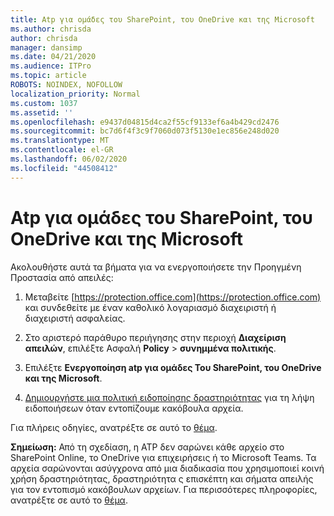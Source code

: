 ```yaml
---
title: Atp για ομάδες του SharePoint, του OneDrive και της Microsoft
ms.author: chrisda
author: chrisda
manager: dansimp
ms.date: 04/21/2020
ms.audience: ITPro
ms.topic: article
ROBOTS: NOINDEX, NOFOLLOW
localization_priority: Normal
ms.custom: 1037
ms.assetid: ''
ms.openlocfilehash: e9437d04815d4ca2f55cf9133ef6a4b429cd2476
ms.sourcegitcommit: bc7d6f4f3c9f7060d073f5130e1ec856e248d020
ms.translationtype: MT
ms.contentlocale: el-GR
ms.lasthandoff: 06/02/2020
ms.locfileid: "44508412"
---
```

# <a name="atp-for-sharepoint-onedrive-and-microsoft-teams"></a>Atp για ομάδες του SharePoint, του OneDrive και της Microsoft

Ακολουθήστε αυτά τα βήματα για να ενεργοποιήσετε την Προηγμένη Προστασία από απειλές:

1. Μεταβείτε [https://protection.office.com](https://protection.office.com) και συνδεθείτε με έναν καθολικό λογαριασμό διαχειριστή ή διαχειριστή ασφαλείας.

2. Στο αριστερό παράθυρο περιήγησης στην περιοχή **Διαχείριση απειλών**, επιλέξτε Ασφαλή **Policy** \> **συνημμένα πολιτικής**.

3. Επιλέξτε **Ενεργοποίηση atp για ομάδες Του SharePoint, του OneDrive και της Microsoft**.

4. [Δημιουργήστε μια πολιτική ειδοποίησης δραστηριότητας](https://docs.microsoft.com/microsoft-365/compliance/create-activity-alerts) για τη λήψη ειδοποιήσεων όταν εντοπίζουμε κακόβουλα αρχεία.

Για πλήρεις οδηγίες, ανατρέξτε σε αυτό το [θέμα](https://docs.microsoft.com/microsoft-365/security/office-365-security/turn-on-atp-for-spo-odb-and-teams).

**Σημείωση:** Από τη σχεδίαση, η ATP δεν σαρώνει κάθε αρχείο στο SharePoint Online, το OneDrive για επιχειρήσεις ή το Microsoft Teams. Τα αρχεία σαρώνονται ασύγχρονα από μια διαδικασία που χρησιμοποιεί κοινή χρήση δραστηριότητας, δραστηριότητα ς επισκέπτη και σήματα απειλής για τον εντοπισμό κακόβουλων αρχείων. Για περισσότερες πληροφορίες, ανατρέξτε σε αυτό το [θέμα](https://docs.microsoft.com/microsoft-365/security/office-365-security/atp-for-spo-odb-and-teams).
